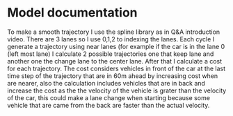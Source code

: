 # Model documentation

To make a smooth trajectory I use the spline library as in Q&A introduction video.
There are 3 lanes so I use 0,1,2 to indexing the lanes. Each cycle I generate a trajectory using near lanes (for example if the car is in the lane 0 (left most lane) I calculate 2 possible trajectories one that keep lane and another one the change lane to the center lane.
After that I calculate a cost for each trajectory.
The cost considers vehicles in front of the car at the last time step of the trajectory that are in 60m ahead by increasing cost when are nearer, also the calculation includes vehicles that are in back and increase the cost as the the velocity of the vehicle is grater than the velocity of the car, this could make a lane change when starting because some vehicle that are came from the back are faster than the actual velocity.
